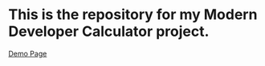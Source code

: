 # This is the repository for my Modern Developer Calculator project.

[Demo Page](https://she-codes.github.io/calculator/)